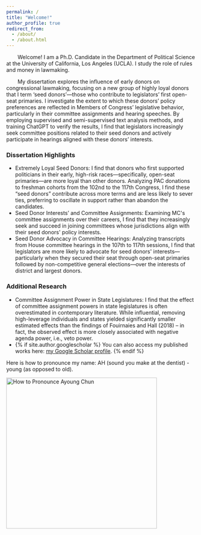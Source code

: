 ```yaml
---
permalink: /
title: "Welcome!"
author_profile: true
redirect_from: 
  - /about/
  - /about.html
---
```


  
<p style="text-indent: 30px;"> Welcome! I am a Ph.D. Candidate in the Department of Political Science at the University of California, Los Angeles (UCLA). I study the role of rules and money in lawmaking.<br>

 <p style="text-indent: 30px;"> My dissertation explores the influence of early donors on congressional lawmaking, focusing on a new group of highly loyal donors that I term ‘seed donors’—those who contribute to legislators’ first open-seat primaries. I investigate the extent to which these donors’ policy preferences are reflected in Members of Congress’ legislative behavior, particularly in their committee assignments and hearing speeches. By employing supervised and semi-supervised text analysis methods, and training ChatGPT to verify the results, I find that legislators increasingly seek committee positions related to their seed donors and actively participate in hearings aligned with these donors’ interests.

### Dissertation Highlights 
<ul>
 <li> Extremely Loyal Seed Donors: I find that donors who first supported politicians in their early, high-risk races—specifically, open-seat primaries—are more loyal than other donors. Analyzing PAC donations to freshman cohorts from the 102nd to the 117th Congress, I find these “seed donors” contribute across more terms and are less likely to sever ties, preferring to oscillate in support rather than abandon the candidates. </li>
<li> Seed Donor Interests’ and Committee Assignments: Examining MC's committee assignments over their careers, I find that they increasingly seek and succeed in joining committees whose jurisdictions align with their seed donors' policy interests. </li>
<li>  Seed Donor Advocacy in Committee Hearings: Analyzing transcripts from House committee hearings in the 107th to 117th sessions, I find that legislators are more likely to advocate for seed donors' interests—particularly when they secured their seat through open-seat primaries followed by non-competitive general elections—over the interests of district and largest donors. </li> </ul>


### Additional Research
<ul>
 <li> Committee Assignment Power in State Legislatures: I find that the effect of committee assignment powers in state legislatures is often overestimated in contemporary literature. While influential, removing high-leverage individuals and states yielded significantly smaller estimated effects than the findings of Fouirnaies and Hall (2018) – in fact, the observed effect is more closely associated with negative agenda power, i.e., veto power. </li> 
 <li> {% if site.author.googlescholar %} You can also access my published works here: <a href="{{site.author.googlescholar}}">my Google Scholar profile</a>.</div> {% endif %}
</ul>

Here is how to pronounce my name: AH (sound you make at the dentist) - young (as opposed to old).
<br>

<img src="https://ayoungchun.github.io/images/sayname.jpg" alt="How to Pronounce Ayoung Chun" width="400"/>
